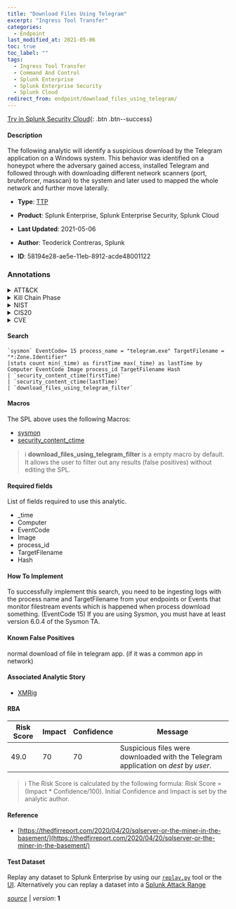```yaml
---
title: "Download Files Using Telegram"
excerpt: "Ingress Tool Transfer"
categories:
  - Endpoint
last_modified_at: 2021-05-06
toc: true
toc_label: ""
tags:
  - Ingress Tool Transfer
  - Command And Control
  - Splunk Enterprise
  - Splunk Enterprise Security
  - Splunk Cloud
redirect_from: endpoint/download_files_using_telegram/
---
```




[Try in Splunk Security Cloud](https://www.splunk.com/en_us/cyber-security.html){: .btn .btn--success}

#### Description

The following analytic will identify a suspicious download by the Telegram application on a Windows system. This behavior was identified on a honeypot where the adversary gained access, installed Telegram and followed through with downloading different network scanners (port, bruteforcer, masscan) to the system and later used to mapped the whole network and further move laterally.

- **Type**: [TTP](https://github.com/splunk/security_content/wiki/Detection-Analytic-Types)
- **Product**: Splunk Enterprise, Splunk Enterprise Security, Splunk Cloud

- **Last Updated**: 2021-05-06
- **Author**: Teoderick Contreras, Splunk
- **ID**: 58194e28-ae5e-11eb-8912-acde48001122

### Annotations
<details>
  <summary>ATT&CK</summary>

<div markdown="1">

#### [ATT&CK](https://attack.mitre.org/)

| ID          | Technique   | Tactic         |
| ----------- | ----------- |--------------- |
| [T1105](https://attack.mitre.org/techniques/T1105/) | Ingress Tool Transfer | Command And Control |

</div>
</details>


<details>
  <summary>Kill Chain Phase</summary>

<div markdown="1">

* Command and Control


</div>
</details>


<details>
  <summary>NIST</summary>

<div markdown="1">

* DE.CM



</div>
</details>

<details>
  <summary>CIS20</summary>

<div markdown="1">

* CIS 10



</div>
</details>

<details>
  <summary>CVE</summary>

<div markdown="1">


</div>
</details>


#### Search

```
`sysmon` EventCode= 15 process_name = "telegram.exe" TargetFilename = "*:Zone.Identifier" 
|stats count min(_time) as firstTime max(_time) as lastTime by Computer EventCode Image process_id TargetFilename Hash 
| `security_content_ctime(firstTime)` 
| `security_content_ctime(lastTime)` 
| `download_files_using_telegram_filter`
```

#### Macros
The SPL above uses the following Macros:
* [sysmon](https://github.com/splunk/security_content/blob/develop/macros/sysmon.yml)
* [security_content_ctime](https://github.com/splunk/security_content/blob/develop/macros/security_content_ctime.yml)

> :information_source:
> **download_files_using_telegram_filter** is a empty macro by default. It allows the user to filter out any results (false positives) without editing the SPL.



#### Required fields
List of fields required to use this analytic.
* _time
* Computer
* EventCode
* Image
* process_id
* TargetFilename
* Hash



#### How To Implement
To successfully implement this search, you need to be ingesting logs with the process name and TargetFilename from your endpoints or Events that monitor filestream events which is happened when process download something. (EventCode 15) If you are using Sysmon, you must have at least version 6.0.4 of the Sysmon TA.
#### Known False Positives
normal download of file in telegram app. (if it was a common app in network)

#### Associated Analytic Story
* [XMRig](/stories/xmrig)




#### RBA

| Risk Score  | Impact      | Confidence   | Message      |
| ----------- | ----------- |--------------|--------------|
| 49.0 | 70 | 70 | Suspicious files were downloaded with the Telegram application on $dest$ by $user$. |


> :information_source:
> The Risk Score is calculated by the following formula: Risk Score = (Impact * Confidence/100). Initial Confidence and Impact is set by the analytic author.


#### Reference

* [https://thedfirreport.com/2020/04/20/sqlserver-or-the-miner-in-the-basement/](https://thedfirreport.com/2020/04/20/sqlserver-or-the-miner-in-the-basement/)



#### Test Dataset
Replay any dataset to Splunk Enterprise by using our [`replay.py`](https://github.com/splunk/attack_data#using-replaypy) tool or the [UI](https://github.com/splunk/attack_data#using-ui).
Alternatively you can replay a dataset into a [Splunk Attack Range](https://github.com/splunk/attack_range#replay-dumps-into-attack-range-splunk-server)




[*source*](https://github.com/splunk/security_content/tree/develop/detections/endpoint/download_files_using_telegram.yml) \| *version*: **1**